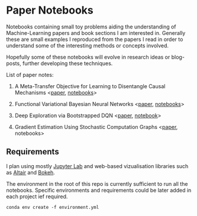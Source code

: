 # Paper Notebooks

Notebooks containing small toy problems aiding the understanding
of Machine-Learning papers and book sections I am interested in.
Generally these are small examples I reproduced from the papers 
I read in order to understand some of the interesting methods or
concepts involved.

Hopefully some of these notebooks will evolve in research ideas
or blog-posts, further developing these techniques.

List of paper notes:

1. A Meta-Transfer Objective for Learning to Disentangle Causal Mechanisms <[paper](https://arxiv.org/abs/1901.10912), [notebooks](meta_learning_disentangle_causal/)>

2. Functional Variational Bayesian Neural Networks <[paper](https://arxiv.org/abs/1903.05779), [notebooks](functional_bnns/)>

3. Deep Exploration via Bootstrapped DQN <[paper](), [notebook](https://nbviewer.jupyter.org/github/floringogianu/per-study/blob/master/notebooks/bootstrapping.ipynb)>

4. Gradient Estimation Using Stochastic Computation Graphs <[paper](https://arxiv.org/abs/1506.05254), notebooks>


## Requirements

I plan using mostly [Jupyter Lab](https://jupyterlab.readthedocs.io/en/stable/) and web-based
vizualisation libraries such as [Altair](https://altair-viz.github.io/) and
[Bokeh](https://bokeh.pydata.org/en/latest/).

The environment in the root of this repo is currently sufficient to run all the notebooks. Specific
environments and requirements could be later added in each project ief required.

```shell
conda env create -f environment.yml
```
